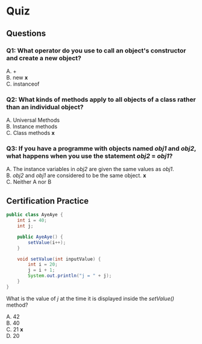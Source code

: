 # Quiz

## Questions  

### Q1: What operator do you use to call an object's constructor and create a new object?  

A. +  
B. new **x**  
C. instanceof  

### Q2: What kinds of methods apply to all objects of a class rather than an individual object?  
   
A. Universal Methods  
B. Instance methods  
C. Class methods **x**  

### Q3: If you have a programme with objects named *obj1* and *obj2*, what happens when you use the statement *obj2* = *obj1*?  

A. The instance variables in *obj2* are given the same values as *obj1*.  
B. *obj2* and *obj1* are considered to be the same  object. **x**  
C. Neither A nor B

## Certification Practice

```java
public class AyeAye {
    int i = 40;
    int j;

    public AyeAye() {
        setValue(i++);
    }

    void setValue(int inputValue) {
        int i = 20;
        j = i + 1;
        System.out.println("j = " + j);
    }
}
```

What is the value of *j* at the time it is displayed inside the *setValue()* method?  

A. 42  
B. 40  
C. 21 **x**  
D. 20  
